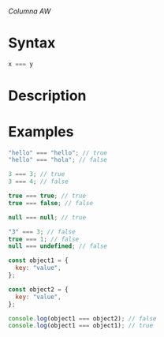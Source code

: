 ###### Columna AW

# Syntax
```js
x === y
```

# Description

# Examples
```js
"hello" === "hello"; // true
"hello" === "hola"; // false

3 === 3; // true
3 === 4; // false

true === true; // true
true === false; // false

null === null; // true
```

```js
"3" === 3; // false
true === 1; // false
null === undefined; // false
```

```js
const object1 = {
  key: "value",
};

const object2 = {
  key: "value",
};

console.log(object1 === object2); // false
console.log(object1 === object1); // true
```